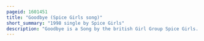 ```yaml
---
pageid: 1601451
title: "Goodbye (Spice Girls song)"
short_summary: "1998 single by Spice Girls"
description: "Goodbye is a Song by the british Girl Group Spice Girls. It was written by the Group, Richard Stannard, and Matt Rowe, while it was produced by the latter two. The Song became the Group's first Song without the Vocals of Geri Halliwell. On 14 December 1998 it was released by Virgin Records and was later included on their third Studio Album Forever. Goodbye is a Pop Ballad that lyrically consists of the Group's Goodbye to a Friend specifically halliwell. The Lyrics were also seen, by the Media and Fans alike, as the Group's End, although the Idea was dismissed by the Members."
---
```

